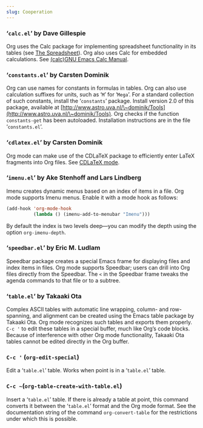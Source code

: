 ```yaml
---
slug: Cooperation
---
```


### ‘`calc.el`’ by Dave Gillespie

Org uses the Calc package for implementing spreadsheet functionality in its tables (see [The Spreadsheet](/docs/org/The-Spreadsheet)). Org also uses Calc for embedded calculations. See [(calc)GNU Emacs Calc Manual](/docs/org/Embedded-Mode).

### ‘`constants.el`’ by Carsten Dominik

Org can use names for constants in formulas in tables. Org can also use calculation suffixes for units, such as ‘`M`’ for ‘`Mega`’. For a standard collection of such constants, install the ‘`constants`’ package. Install version 2.0 of this package, available at [http://www.astro.uva.nl/\~dominik/Tools](http://www.astro.uva.nl/\~dominik/Tools). Org checks if the function `constants-get` has been autoloaded. Installation instructions are in the file ‘`constants.el`’.

### ‘`cdlatex.el`’ by Carsten Dominik

Org mode can make use of the CDLaTeX package to efficiently enter LaTeX fragments into Org files. See [CDLaTeX mode](/docs/org/CDLaTeX-mode).

### ‘`imenu.el`’ by Ake Stenhoff and Lars Lindberg

Imenu creates dynamic menus based on an index of items in a file. Org mode supports Imenu menus. Enable it with a mode hook as follows:

```lisp
(add-hook 'org-mode-hook
          (lambda () (imenu-add-to-menubar "Imenu")))
```

By default the index is two levels deep—you can modify the depth using the option `org-imenu-depth`.

### ‘`speedbar.el`’ by Eric M. Ludlam

Speedbar package creates a special Emacs frame for displaying files and index items in files. Org mode supports Speedbar; users can drill into Org files directly from the Speedbar. The `<` in the Speedbar frame tweaks the agenda commands to that file or to a subtree.

### ‘`table.el`’ by Takaaki Ota

Complex ASCII tables with automatic line wrapping, column- and row-spanning, and alignment can be created using the Emacs table package by Takaaki Ota. Org mode recognizes such tables and exports them properly. `C-c '` to edit these tables in a special buffer, much like Org’s code blocks. Because of interference with other Org mode functionality, Takaaki Ota tables cannot be edited directly in the Org buffer.

### `C-c '` (`org-edit-special`)

Edit a ‘`table.el`’ table. Works when point is in a ‘`table.el`’ table.

### `C-c ~​` (`org-table-create-with-table.el`)

Insert a ‘`table.el`’ table. If there is already a table at point, this command converts it between the ‘`table.el`’ format and the Org mode format. See the documentation string of the command `org-convert-table` for the restrictions under which this is possible.
